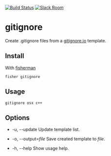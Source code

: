 [![Build Status][travis-badge]][travis-link]
[![Slack Room][slack-badge]][slack-link]

# gitignore

Create .gitignore files from a [gitignore.io] template.

## Install

With [fisherman]

```
fisher gitignore
```

## Usage

```fish
gitignore osx c++
```

## Options

* -u, --update
    Update template list.

* -o, --output=*file*
    Save created template to *file*.

* -h, --help
    Show usage help.


[travis-link]: https://travis-ci.org/fisherman/gitignore
[travis-badge]: https://img.shields.io/travis/fisherman/gitignore.svg
[slack-link]: https://fisherman-wharf.herokuapp.com
[slack-badge]: https://fisherman-wharf.herokuapp.com/badge.svg
[fisherman]: https://github.com/fisherman/fisherman
[gitignore.io]: https://gitignore.io

